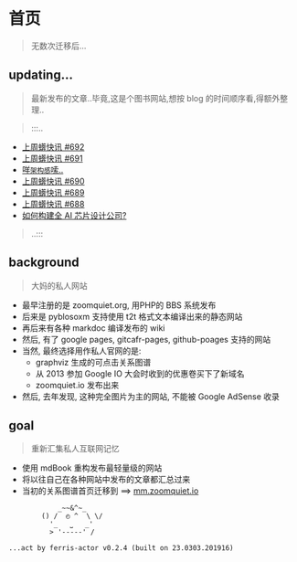 # 首页
> 无数次迁移后...



## updating...
> 最新发布的文章..毕竟,这是个图书网站,想按 blog 的时间顺序看,得额外整理..

> :::..


+ <a href='Weekly/25/20250730-692/'>上周蠎快讯 #692</a>
+ <a href='Weekly/25/20250723-691/'>上周蠎快讯 #691</a>
+ <a href='MurMur/25/20250721-IMHO/'>咩`架构感`嗦..</a>
+ <a href='Weekly/25/20250716-690/'>上周蠎快讯 #690</a>
+ <a href='Weekly/25/20250709-689/'>上周蠎快讯 #689</a>
+ <a href='Weekly/25/20250701-688/'>上周蠎快讯 #688</a>
+ <a href='Pythonic/25/20250629-ai-chip-design-feasibility-report/'>如何构建全 AI 芯片设计公司?</a>

> ..:::


## background
> 大妈的私人网站

- 最早注册的是 zoomquiet.org, 用PHP的 BBS 系统发布
- 后来是 pyblosoxm 支持使用 t2t 格式文本编译出来的静态网站
- 再后来有各种 markdoc 编译发布的 wiki
- 然后, 有了 google pages, gitcafr-pages, github-poages 支持的网站
- 当然, 最终选择用作私人官网的是:
    - graphviz 生成的可点击关系图谱
    - 从 2013 参加 Google IO 大会时收到的优惠卷买下了新域名
    - zoomquiet.io 发布出来
- 然后, 去年发现, 这种完全图片为主的网站, 不能被 Google AdSense 收录

## goal
> 重新汇集私人互联网记忆

- 使用 mdBook 重构发布最轻量级的网站
- 将以往自己在各种网站中发布的文章都汇总过来
- 当初的关系图谱首页迁移到 ==> [mm.zoomquiet.io](https://mm.zoomquiet.io)



```
            _~~&^~_
        () /  ◴ ^  \ \/
          '_   ⎵   _'
          > '-----' /

...act by ferris-actor v0.2.4 (built on 23.0303.201916)
```
